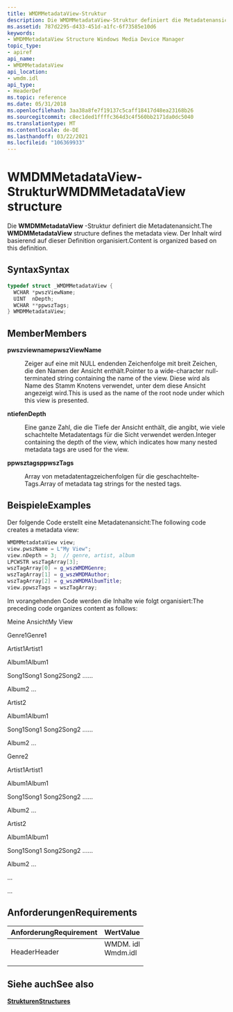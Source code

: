 ```yaml
---
title: WMDMMetadataView-Struktur
description: Die WMDMMetadataView-Struktur definiert die Metadatenansicht. Der Inhalt wird basierend auf dieser Definition organisiert.
ms.assetid: 787d2295-d433-451d-a1fc-6f73585e10d6
keywords:
- WMDMMetadataView Structure Windows Media Device Manager
topic_type:
- apiref
api_name:
- WMDMMetadataView
api_location:
- wmdm.idl
api_type:
- HeaderDef
ms.topic: reference
ms.date: 05/31/2018
ms.openlocfilehash: 3aa38a8fe7f19137c5caff18417d48ea23168b26
ms.sourcegitcommit: c8ec1ded1ffffc364d3c4f560bb2171da0dc5040
ms.translationtype: MT
ms.contentlocale: de-DE
ms.lasthandoff: 03/22/2021
ms.locfileid: "106369933"
---
```

# <a name="wmdmmetadataview-structure"></a><span data-ttu-id="8ee07-105">WMDMMetadataView-Struktur</span><span class="sxs-lookup"><span data-stu-id="8ee07-105">WMDMMetadataView structure</span></span>

<span data-ttu-id="8ee07-106">Die **WMDMMetadataView** -Struktur definiert die Metadatenansicht.</span><span class="sxs-lookup"><span data-stu-id="8ee07-106">The **WMDMMetadataView** structure defines the metadata view.</span></span> <span data-ttu-id="8ee07-107">Der Inhalt wird basierend auf dieser Definition organisiert.</span><span class="sxs-lookup"><span data-stu-id="8ee07-107">Content is organized based on this definition.</span></span>

## <a name="syntax"></a><span data-ttu-id="8ee07-108">Syntax</span><span class="sxs-lookup"><span data-stu-id="8ee07-108">Syntax</span></span>


```C++
typedef struct _WMDMMetadataView {
  WCHAR *pwszViewName;
  UINT  nDepth;
  WCHAR **ppwszTags;
} WMDMMetadataView;
```



## <a name="members"></a><span data-ttu-id="8ee07-109">Member</span><span class="sxs-lookup"><span data-stu-id="8ee07-109">Members</span></span>

<dl> <dt>

<span data-ttu-id="8ee07-110">**pwszviewname**</span><span class="sxs-lookup"><span data-stu-id="8ee07-110">**pwszViewName**</span></span>
</dt> <dd>

<span data-ttu-id="8ee07-111">Zeiger auf eine mit NULL endenden Zeichenfolge mit breit Zeichen, die den Namen der Ansicht enthält.</span><span class="sxs-lookup"><span data-stu-id="8ee07-111">Pointer to a wide-character null-terminated string containing the name of the view.</span></span> <span data-ttu-id="8ee07-112">Diese wird als Name des Stamm Knotens verwendet, unter dem diese Ansicht angezeigt wird.</span><span class="sxs-lookup"><span data-stu-id="8ee07-112">This is used as the name of the root node under which this view is presented.</span></span>

</dd> <dt>

<span data-ttu-id="8ee07-113">**ntiefe**</span><span class="sxs-lookup"><span data-stu-id="8ee07-113">**nDepth**</span></span>
</dt> <dd>

<span data-ttu-id="8ee07-114">Eine ganze Zahl, die die Tiefe der Ansicht enthält, die angibt, wie viele schachtelte Metadatentags für die Sicht verwendet werden.</span><span class="sxs-lookup"><span data-stu-id="8ee07-114">Integer containing the depth of the view, which indicates how many nested metadata tags are used for the view.</span></span>

</dd> <dt>

<span data-ttu-id="8ee07-115">**ppwsztags**</span><span class="sxs-lookup"><span data-stu-id="8ee07-115">**ppwszTags**</span></span>
</dt> <dd>

<span data-ttu-id="8ee07-116">Array von metadatentagzeichenfolgen für die geschachtelte-Tags.</span><span class="sxs-lookup"><span data-stu-id="8ee07-116">Array of metadata tag strings for the nested tags.</span></span>

</dd> </dl>

## <a name="examples"></a><span data-ttu-id="8ee07-117">Beispiele</span><span class="sxs-lookup"><span data-stu-id="8ee07-117">Examples</span></span>

<span data-ttu-id="8ee07-118">Der folgende Code erstellt eine Metadatenansicht:</span><span class="sxs-lookup"><span data-stu-id="8ee07-118">The following code creates a metadata view:</span></span>


```C++
WMDMMetadataView view;
view.pwszName = L"My View";
view.nDepth = 3;  // genre, artist, album
LPCWSTR wszTagArray[3]; 
wszTagArray[0] = g_wszWMDMGenre;
wszTagArray[1] = g_wszWMDMAuthor;
wszTagArray[2] = g_wszWMDMAlbumTitle;
view.ppwszTags = wszTagArray;
```



<span data-ttu-id="8ee07-119">Im vorangehenden Code werden die Inhalte wie folgt organisiert:</span><span class="sxs-lookup"><span data-stu-id="8ee07-119">The preceding code organizes content as follows:</span></span>

<dl> <span data-ttu-id="8ee07-120">Meine Ansicht</span><span class="sxs-lookup"><span data-stu-id="8ee07-120">My View</span></span><dl> <span data-ttu-id="8ee07-121">Genre1</span><span class="sxs-lookup"><span data-stu-id="8ee07-121">Genre1</span></span><dl> <span data-ttu-id="8ee07-122">Artist1</span><span class="sxs-lookup"><span data-stu-id="8ee07-122">Artist1</span></span><dl> <span data-ttu-id="8ee07-123">Album1</span><span class="sxs-lookup"><span data-stu-id="8ee07-123">Album1</span></span><dl> <span data-ttu-id="8ee07-124">Song1</span><span class="sxs-lookup"><span data-stu-id="8ee07-124">Song1</span></span>  
<span data-ttu-id="8ee07-125">Song2</span><span class="sxs-lookup"><span data-stu-id="8ee07-125">Song2</span></span>  
<span data-ttu-id="8ee07-126">...</span><span class="sxs-lookup"><span data-stu-id="8ee07-126">...</span></span>  
</dl> </dd> Album2  
...  
</dl> </dd> Artist2<dl> <span data-ttu-id="8ee07-127">Album1</span><span class="sxs-lookup"><span data-stu-id="8ee07-127">Album1</span></span><dl> <span data-ttu-id="8ee07-128">Song1</span><span class="sxs-lookup"><span data-stu-id="8ee07-128">Song1</span></span>  
<span data-ttu-id="8ee07-129">Song2</span><span class="sxs-lookup"><span data-stu-id="8ee07-129">Song2</span></span>  
<span data-ttu-id="8ee07-130">...</span><span class="sxs-lookup"><span data-stu-id="8ee07-130">...</span></span>  
</dl> </dd> Album2  
...  
</dl> </dd> </dl> </dd> Genre2<dl> <span data-ttu-id="8ee07-131">Artist1</span><span class="sxs-lookup"><span data-stu-id="8ee07-131">Artist1</span></span><dl> <span data-ttu-id="8ee07-132">Album1</span><span class="sxs-lookup"><span data-stu-id="8ee07-132">Album1</span></span><dl> <span data-ttu-id="8ee07-133">Song1</span><span class="sxs-lookup"><span data-stu-id="8ee07-133">Song1</span></span>  
<span data-ttu-id="8ee07-134">Song2</span><span class="sxs-lookup"><span data-stu-id="8ee07-134">Song2</span></span>  
<span data-ttu-id="8ee07-135">...</span><span class="sxs-lookup"><span data-stu-id="8ee07-135">...</span></span>  
</dl> </dd> Album2  
...  
</dl> </dd> Artist2<dl> <span data-ttu-id="8ee07-136">Album1</span><span class="sxs-lookup"><span data-stu-id="8ee07-136">Album1</span></span><dl> <span data-ttu-id="8ee07-137">Song1</span><span class="sxs-lookup"><span data-stu-id="8ee07-137">Song1</span></span>  
<span data-ttu-id="8ee07-138">Song2</span><span class="sxs-lookup"><span data-stu-id="8ee07-138">Song2</span></span>  
<span data-ttu-id="8ee07-139">...</span><span class="sxs-lookup"><span data-stu-id="8ee07-139">...</span></span>  
</dl> </dd> Album2  
...  
</dl> </dd> ...  
</dl> </dd> ...  
</dl> </dd> </dl>

## <a name="requirements"></a><span data-ttu-id="8ee07-140">Anforderungen</span><span class="sxs-lookup"><span data-stu-id="8ee07-140">Requirements</span></span>



| <span data-ttu-id="8ee07-141">Anforderung</span><span class="sxs-lookup"><span data-stu-id="8ee07-141">Requirement</span></span> | <span data-ttu-id="8ee07-142">Wert</span><span class="sxs-lookup"><span data-stu-id="8ee07-142">Value</span></span> |
|-------------------|-------------------------------------------------------------------------------------|
| <span data-ttu-id="8ee07-143">Header</span><span class="sxs-lookup"><span data-stu-id="8ee07-143">Header</span></span><br/> | <dl> <span data-ttu-id="8ee07-144"><dt>WMDM. idl</dt></span><span class="sxs-lookup"><span data-stu-id="8ee07-144"><dt>Wmdm.idl</dt></span></span> </dl> |



## <a name="see-also"></a><span data-ttu-id="8ee07-145">Siehe auch</span><span class="sxs-lookup"><span data-stu-id="8ee07-145">See also</span></span>

<dl> <dt>

[<span data-ttu-id="8ee07-146">**Strukturen**</span><span class="sxs-lookup"><span data-stu-id="8ee07-146">**Structures**</span></span>](structures.md)
</dt> </dl>

 

 





